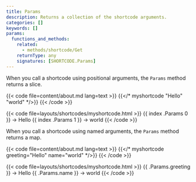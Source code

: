 ```yaml
---
title: Params
description: Returns a collection of the shortcode arguments.
categories: []
keywords: []
params:
  functions_and_methods:
    related:
      - methods/shortcode/Get
    returnType: any
    signatures: [SHORTCODE.Params]
---
```


When you call a shortcode using positional arguments, the `Params` method returns a slice.

{{< code file=content/about.md lang=text >}}
{{</* myshortcode "Hello" "world" */>}}
{{< /code >}}

{{< code file=layouts/shortcodes/myshortcode.html >}}
{{ index .Params 0 }} → Hello
{{ index .Params 1 }} → world
{{< /code >}}

When you call a shortcode using named arguments, the `Params` method returns a map.

{{< code file=content/about.md lang=text >}}
{{</* myshortcode greeting="Hello" name="world" */>}}
{{< /code >}}

{{< code file=layouts/shortcodes/myshortcode.html >}}
{{ .Params.greeting }} → Hello
{{ .Params.name }} → world
{{< /code >}}
